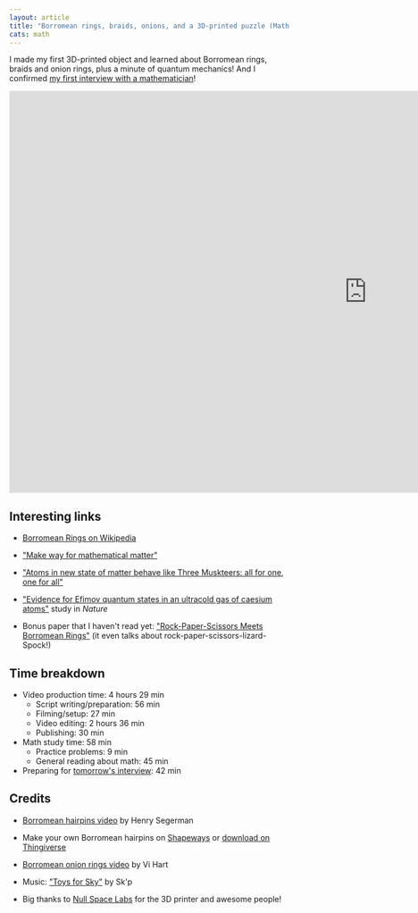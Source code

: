 ```yaml
---
layout: article
title: "Borromean rings, braids, onions, and a 3D-printed puzzle (Math Immersion Month Day 9)"
cats: math
---
```


I made my first 3D-printed object and learned about Borromean rings, braids and onion rings, plus a minute of quantum mechanics! And I confirmed [my first interview with a mathematician](https://www.youtube.com/watch?v=3O86FJ0ayH0)!

<iframe width="1280" height="720" src="https://www.youtube.com/embed/26tB-M4zPtc" frameborder="0" allowfullscreen></iframe>

## Interesting links

- [Borromean Rings on Wikipedia](https://en.wikipedia.org/wiki/Borromean_rings )

- ["Make way for mathematical matter"](https://www.newscientist.com/article/mg20927942-300-make-way-for-mathematical-matter/)

- ["Atoms in new state of matter behave like Three Muskteers: all for one, one for all"](http://www-news.uchicago.edu/releases/06/060316.efimov.shtml)

- ["Evidence for Efimov quantum states in an ultracold gas of caesium atoms"](http://www.nature.com/nature/journal/v440/n7082/full/nature04626.html) study in *Nature*

- Bonus paper that I haven't read yet: ["Rock-Paper-Scissors Meets Borromean Rings"](http://www.math.grin.edu/~chamberl/papers/rps.pdf) (it even talks about rock-paper-scissors-lizard-Spock!)


## Time breakdown
- Video production time: 4 hours 29 min
  - Script writing/preparation: 56 min
  - Filming/setup: 27 min
  - Video editing: 2 hours 36 min
  - Publishing: 30 min
- Math study time: 58 min
  - Practice problems: 9 min
  - General reading about math: 45 min
- Preparing for [tomorrow's interview](https://plus.google.com/events/crh18rmoumgj2ee8emtcsa8o5ss): 42 min

## Credits

- [Borromean hairpins video](http://youtube.com/watch?v=WQ9ptuUxfk4) by Henry Segerman

- Make your own Borromean hairpins on [Shapeways](http://www.shapeways.com/product/WJ8788PQ4/borromean-hairpins) or [download on Thingiverse](http://www.thingiverse.com/thing:157847)

- [Borromean onion rings video](https://www.youtube.com/watch?v=4tsjCND2ZfM) by Vi Hart

- Music: ["Toys for Sky"](https://soundcloud.com/skiponline/toys-for-sky) by Sk'p

- Big thanks to [Null Space Labs](http://032.la/) for the 3D printer and awesome people!